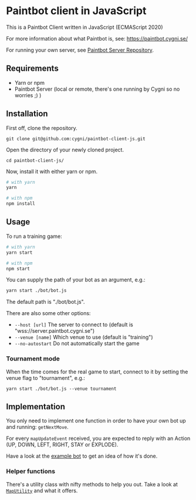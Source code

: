 # Paintbot client in JavaScript

This is a Paintbot Client written in JavaScript (ECMAScript 2020)

For more information about what Paintbot is, see: https://paintbot.cygni.se/

For running your own server, see [Paintbot Server Repository](https://github.com/cygni/paintbot).

## Requirements

- Yarn or npm
- Paintbot Server (local or remote, there's one running by Cygni so no worries ;) )

## Installation

First off, clone the repository.

```
git clone git@github.com:cygni/paintbot-client-js.git
```

Open the directory of your newly cloned project.

```
cd paintbot-client-js/
```

Now, install it with either yarn or npm.

```bash
# with yarn
yarn

# with npm
npm install
```

## Usage

To run a training game:

```bash
# with yarn
yarn start

# with npm
npm start
```

You can supply the path of your bot as an argument, e.g.:

```bash
yarn start ./bot/bot.js
```

The default path is "./bot/bot.js".

There are also some other options:

- `--host [url]` The server to connect to (default is "wss://server.paintbot.cygni.se")
- `--venue [name]` Which venue to use (default is "training")
- `--no-autostart` Do not automatically start the game

### Tournament mode

When the time comes for the real game to start, connect to it by setting the venue flag to "tournament", e.g.:

```
yarn start ./bot/bot.js --venue tournament
```

## Implementation

You only need to implement one function in order to have your own bot up and running: `getNextMove`.

For every `mapUpdateEvent` received, you are expected to reply with an Action (UP, DOWN, LEFT, RIGHT, STAY or EXPLODE).

Have a look at the [example bot](bot/bot.js) to get an idea of how it's done.

### Helper functions

There's a utility class with nifty methods to help you out. Take a look at [`MapUtility`](src/utils.js) and what it offers.
